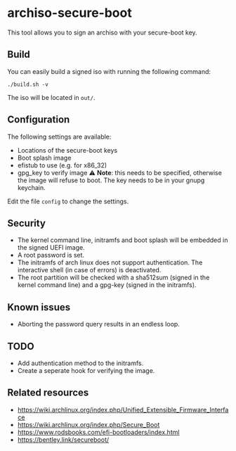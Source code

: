 # archiso-secure-boot

This tool allows you to sign an archiso with your secure-boot key.

## Build

You can easily build a signed iso with running the following command:

	./build.sh -v

The iso will be located in `out/`.

## Configuration

The following settings are available:
* Locations of the secure-boot keys
* Boot splash image
* efistub to use (e.g. for x86_32)
* gpg_key to verify image ⚠️ **Note**: this needs to be specified, otherwise
the image will refuse to boot. The key needs to be in your gnupg keychain.

Edit the file `config` to change the settings.

## Security

* The kernel command line, initramfs and boot splash will be embedded in
the signed UEFI image.
* A root password is set.
* The initramfs of arch linux does not support authentication. The
interactive shell (in case of errors) is deactivated.
* The root partition will be checked with a sha512sum (signed in the kernel
command line) and a gpg-key (signed in the initramfs).

## Known issues

* Aborting the password query results in an endless loop.

## TODO

* Add authentication method to the initramfs.
* Create a seperate hook for verifying the image.

## Related resources

* https://wiki.archlinux.org/index.php/Unified_Extensible_Firmware_Interface
* https://wiki.archlinux.org/index.php/Secure_Boot
* https://www.rodsbooks.com/efi-bootloaders/index.html
* https://bentley.link/secureboot/
